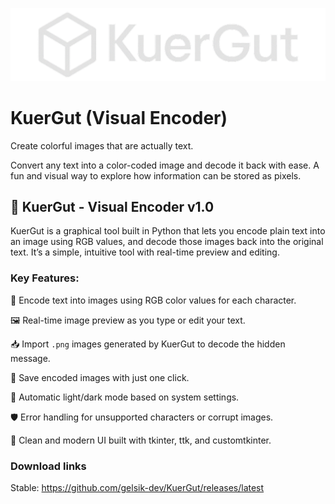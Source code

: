![Logo](https://raw.githubusercontent.com/gelsik-dev/KuerGut/refs/heads/main/icon.png)

# KuerGut (Visual Encoder)

Create colorful images that are actually text.

Convert any text into a color-coded image and decode it back with ease. A fun and visual way to explore how information can be stored as pixels.

## 🧠 KuerGut - Visual Encoder v1.0

KuerGut is a graphical tool built in Python that lets you encode plain text into an image using RGB values, and decode those images back into the original text. It’s a simple, intuitive tool with real-time preview and editing.

### Key Features:

🎨 Encode text into images using RGB color values for each character.

🖼️ Real-time image preview as you type or edit your text.

📥 Import `.png` images generated by KuerGut to decode the hidden message.

💾 Save encoded images with just one click.

🌙 Automatic light/dark mode based on system settings.

🛡️ Error handling for unsupported characters or corrupt images.

🧾 Clean and modern UI built with tkinter, ttk, and customtkinter.

### Download links

Stable: https://github.com/gelsik-dev/KuerGut/releases/latest
